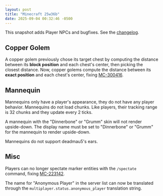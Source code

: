 ```yaml
---
layout: post
title: "Minecraft 25w36b"
date: 2025-09-04 00:32:46 -0500
---
```


This snapshot adds Player NPCs and bugfixes. See the [changelog](https://www.minecraft.net/en-us/article/minecraft-snapshot-25w36a).

## Copper Golem

A copper golem previously chose its target chest by computing the distance between its **block position** and each chest's center, then picking the closest distance. Now, copper golems compute the distance between its **exact position** and each chest's center, fixing [MC-300416](https://bugs.mojang.com/browse/MC-300416).

## Mannequin

Mannequins only have a player's appearance, they do not have any player behavior. Mannequins do not load chunks. Like players, their tracking range is 32 chunks and they update every 2 ticks.

A mannequin with the "Dinnerbone" or "Grumm" skin will not render upside-down. The display name must be set to "Dinnerbone" or "Grumm" for the mannequin to render upside-down.

Mannequins do not support deadmau5's ears.

## Misc

Players can no longer spectate marker entities with the `/spectate` command, fixing [MC-223142](https://bugs.mojang.com/browse/MC-223142).

The name for "Anonymous Player" in the server list can now be translated through the `multiplayer.status.anonymous_player` translation string.


